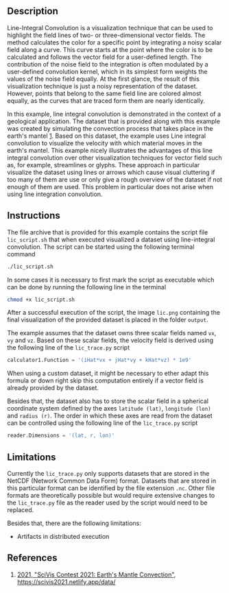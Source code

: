 ## Description ##
Line-Integral Convolution is a visualization technique that can be used to highlight the field lines of two- or three-dimensional vector fields. 
The method calculates the color for a specific point by integrating a noisy scalar field along a curve.
This curve starts at the point where the color is to be calculated and follows the vector field for a user-defined length.
The contribution of the noise field to the integration is often modulated by a user-defined convolution kernel, which in its simplest form weights the values of the noise field equally.
At the first glance, the result of this visualization technique is just a noisy representation of the dataset.
However, points that belong to the same field line are colored almost equally, as the curves that are traced form them are nearly identically.

In this example, line integral convolution is demonstrated in the context of a geological application.
The dataset that is provided along with this example was created by simulating the convection process that takes place in the earth's mantel [1](#reference_dataset).
Based on this dataset, the example uses Line integral convolution to visualize the velocity with which material moves in the earth's mantel.
This example nicely illustrates the advantages of this line integral convolution over other visualization techniques for vector field such as, for example, streamlines or glyphs.
These approach in particular visualize the dataset using lines or arrows which cause visual cluttering if too many of them are use or only give a rough overview of the dataset if not enough of them are used.
This problem in particular does not arise when using line integration convolution.

## Instructions ##
The file archive that is provided for this example contains the script file `lic_script.sh` that when executed visualized a dataset using line-integral convolution.
The script can be started using the following terminal command
```bash
./lic_script.sh
```
In some cases it is necessary to first mark the script as executable which can be done by running the following line in the terminal
```bash
chmod +x lic_script.sh
```
After a successful execution of the script, the image `lic.png` containing the final visualization of the provided dataset is placed in the folder `output`. 

The example assumes that the dataset owns three scalar fields named `vx`, `vy` and `vz`.
Based on these scalar fields, the velocity field is derived using the following line of the `lic_trace.py` script
```python
calculator1.Function = '(iHat*vx + jHat*vy + kHat*vz) * 1e9'
```
When using a custom dataset, it might be necessary to ether adapt this formula or down right skip this computation entirely if a vector field is already provided by the dataset.

Besides that, the dataset also has to store the scalar field in a spherical coordinate system defined by the axes `latitude (lat)`, `longitude (lon)` and `radius (r)`.
The order in which these axes are read from the dataset can be controlled using the following line of the `lic_trace.py` script
```python
reader.Dimensions = '(lat, r, lon)'
```

## Limitations ##
Currently the `lic_trace.py` only supports datasets that are stored in the NetCDF (Network Common Data Form) format.
Datasets that are stored in this particular format can be identified by the file extension `.nc`.
Other file formats are theoretically possible but would require extensive changes to the `lic_trace.py` file as the reader used by the script would need to be replaced.

Besides that, there are the following limitations:
- Artifacts in distributed execution

## References ##
1. [<span id="reference_dataset">2021, "SciVis Contest 2021: Earth's Mantle Convection", https://scivis2021.netlify.app/data/</span>](https://scivis2021.netlify.app/data/)
